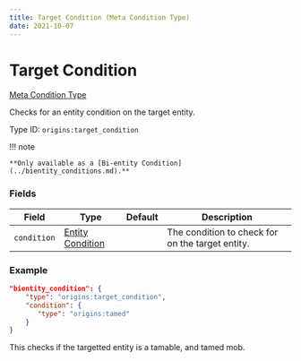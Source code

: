 ```yaml
---
title: Target Condition (Meta Condition Type)
date: 2021-10-07
---
```


# Target Condition

[Meta Condition Type](../meta_condition_types.md)

Checks for an entity condition on the target entity.

Type ID: `origins:target_condition`

!!! note

	**Only available as a [Bi-entity Condition](../bientity_conditions.md).**

### Fields

Field  | Type | Default | Description
-------|------|---------|-------------
`condition` | [Entity Condition](../entity_conditions.md) | | The condition to check for on the target entity.

### Example

```json
"bientity_condition": {
    "type": "origins:target_condition",
    "condition": {
       "type": "origins:tamed"
    }
}
```

This checks if the targetted entity is a tamable, and tamed mob.
